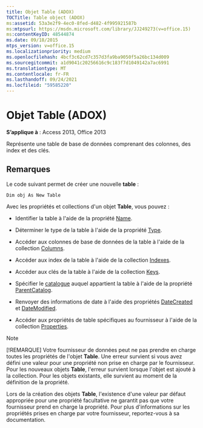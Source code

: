 ```yaml
---
title: Objet Table (ADOX)
TOCTitle: Table object (ADOX)
ms:assetid: 53a3e2f9-4ec0-8fed-d482-4f995921587b
ms:mtpsurl: https://msdn.microsoft.com/library/JJ249273(v=office.15)
ms:contentKeyID: 48544874
ms.date: 09/18/2015
mtps_version: v=office.15
ms.localizationpriority: medium
ms.openlocfilehash: 4bcf3c62cd7c357d3fa9ba9050f5a26bc134d009
ms.sourcegitcommit: a1d9041c20256616c9c183f7d1049142a7ac6991
ms.translationtype: MT
ms.contentlocale: fr-FR
ms.lasthandoff: 09/24/2021
ms.locfileid: "59585220"
---
```

# <a name="table-object-adox"></a>Objet Table (ADOX)

**S’applique à** : Access 2013, Office 2013

Représente une table de base de données comprenant des colonnes, des index et des clés.

## <a name="remarks"></a>Remarques

Le code suivant permet de créer une nouvelle **table** :

`Dim obj As New Table`

Avec les propriétés et collections d'un objet **Table**, vous pouvez :

- Identifier la table à l'aide de la propriété [Name](name-property-adox.md).

- Déterminer le type de la table à l'aide de la propriété [Type](https://docs.microsoft.com/office/vba/access/concepts/miscellaneous/type-property-tableadox).

- Accéder aux colonnes de base de données de la table à l'aide de la collection [Columns](columns-collection-adox.md).

- Accéder aux index de la table à l'aide de la collection [Indexes](indexes-collection-adox.md).

- Accéder aux clés de la table à l'aide de la collection [Keys](keys-collection-adox.md).

- Spécifier le [catalogue](catalog-object-adox.md) auquel appartient la table à l'aide de la propriété [ParentCatalog](parentcatalog-property-adox.md).

- Renvoyer des informations de date à l'aide des propriétés [DateCreated](datecreated-property-adox.md) et [DateModified](datemodified-property-adox.md).

- Accéder aux propriétés de table spécifiques au fournisseur à l'aide de la collection [Properties](properties-collection-ado.md).


> [!NOTE]
> [!REMARQUE] Votre fournisseur de données peut ne pas prendre en charge toutes les propriétés de l'objet **Table**. Une erreur survient si vous avez défini une valeur pour une propriété non prise en charge par le fournisseur. Pour les nouveaux objets **Table**, l'erreur survient lorsque l'objet est ajouté à la collection. Pour les objets existants, elle survient au moment de la définition de la propriété.

Lors de la création des objets **Table**, l'existence d'une valeur par défaut appropriée pour une propriété facultative ne garantit pas que votre fournisseur prend en charge la propriété. Pour plus d'informations sur les propriétés prises en charge par votre fournisseur, reportez-vous à sa documentation.

